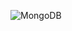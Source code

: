 ![MongoDB](https://img.shields.io/badge/MongoDB-4EA94B?style=for-the-badge&logo=mongodb&logoColor=white)